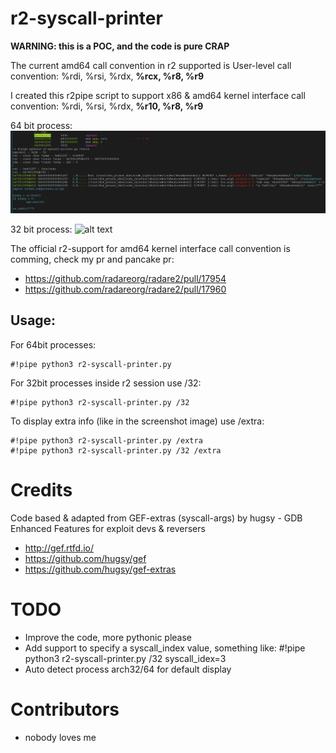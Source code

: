 # r2-syscall-printer

**WARNING: this is a POC, and the code is pure CRAP**

The current amd64 call convention in r2 supported is User-level call convention: %rdi, %rsi, %rdx, **%rcx, %r8, %r9**

I created this r2pipe script to support x86 & amd64 kernel interface call convention: %rdi, %rsi, %rdx, **%r10, %r8, %r9**

64 bit process:
![alt text](r2-syscall-printer64.png)

32 bit process:
![alt text](r2-syscall-printer.png)

The official r2-support for amd64 kernel interface call convention is comming, check my pr and pancake pr: 
* https://github.com/radareorg/radare2/pull/17954 
* https://github.com/radareorg/radare2/pull/17960

## Usage:

For 64bit processes:
```
#!pipe python3 r2-syscall-printer.py 
```

For 32bit processes inside r2 session use /32: 
```
#!pipe python3 r2-syscall-printer.py /32
```

To display extra info (like in the screenshot image) use /extra:
```
#!pipe python3 r2-syscall-printer.py /extra
#!pipe python3 r2-syscall-printer.py /32 /extra
```

# Credits

Code based & adapted from GEF-extras (syscall-args) by hugsy - GDB Enhanced Features for exploit devs & reversers
* http://gef.rtfd.io/
* https://github.com/hugsy/gef
* https://github.com/hugsy/gef-extras

# TODO

* Improve the code, more pythonic please
* Add support to specify a syscall_index value, something like: #!pipe python3 r2-syscall-printer.py /32 syscall_idex=3
* Auto detect process arch32/64 for default display

# Contributors

* nobody loves me

